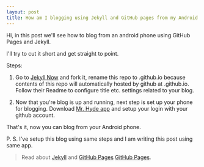 ```yaml
---
layout: post
title: How am I blogging using Jekyll and GitHub pages from my Android phone
---
```

Hi, in this post we'll see how to blog from an android phone using GitHub Pages and Jekyll.  

I'll try to cut it short and get straight to point. 

Steps:
1. Go to [Jekyll Now][Jekyll Now] and fork it, rename this repo to <your username>.github.io because contents of this repo will automatically hosted by github at <your username>.github.io. Follow their Readme to configure title etc. settings related to your blog. 

2. Now that you're blog is up and running, next step is set up your phone for blogging. Download [Mr. Hyde app][Mr. Hyde App] and setup your login with your github account. 

That's it, now you can blog from your Android phone. 

P. S. I've setup this blog using same steps and I am writing this post using same app. 

> Read about [Jekyll][Jekyll] and [GitHub Pages] [GitHub Pages]. 

[GitHub Pages]: https://pages.github.com?utm_source=blog.satishyadav.com
[Jekyll]: https://jekyllrb.com/?utm_source=blog.satishyadav.com
[Jekyll Now]: https://github.com/barryclark/jekyll-now?utm_source=blog.satishyadav.com
[Mr. Hyde App]: https://play.google.com/store/apps/details?id=org.faudroids.mrhyde&utm_source=blog.satishyadav.com
